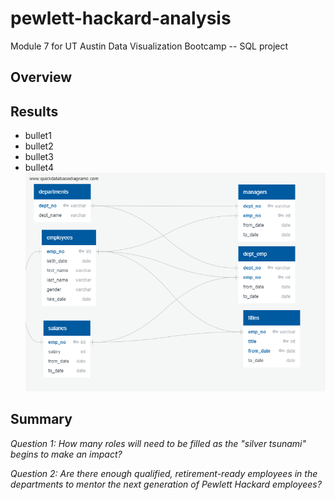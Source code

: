 # pewlett-hackard-analysis
Module 7 for UT Austin Data Visualization Bootcamp -- SQL project

<!---
There is a title, and there are multiple sections. (2 pt)
Each section has a heading and subheading. (2 pt)
Links to images are working and displayed correctly. (2 pt)
--->

<!---
The purpose of the new analysis is well defined. (3 pt)
--->
## Overview

<!---
There is a bulleted list with four major points from the two analysis deliverables. (6 pt)
--->
## Results

- bullet1
- bullet2
- bullet3
- bullet4
![EmployeeDB](/EmployeeDB.png)


<!---
The summary addresses the two questions and contains two additional queries or tables that may provide more insight. (5 pt)
--->
## Summary

*Question 1:  How many roles will need to be filled as the "silver tsunami" begins to make an impact?*

*Question 2: Are there enough qualified, retirement-ready employees in the departments to mentor the next generation of Pewlett Hackard employees?*
